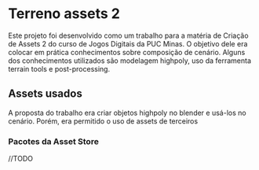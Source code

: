 # Terreno assets 2
Este projeto foi desenvolvido como um trabalho para a matéria de Criação de Assets 2 do curso de Jogos Digitais da PUC Minas.
O objetivo dele era colocar em prática conhecimentos sobre composição de cenário. Alguns dos conhecimentos utilizados são modelagem highpoly, uso da ferramenta terrain tools e post-processing.
## Assets usados
A proposta do trabalho era criar objetos highpoly no blender e usá-los no cenário. Porém, era permitido o uso de assets de terceiros
### Pacotes da Asset Store
//TODO
